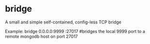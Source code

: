 # bridge
A small and simple self-contained, config-less TCP bridge

Example:
	bridge 0.0.0.0:9999 <mongodbremoteip>:27017  #bridges the local 9999 port to a remote mongodb host on port 27017